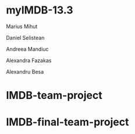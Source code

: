 # myIMDB-13.3 

Marius Mihut

Daniel Selistean

Andreea Mandiuc

Alexandra Fazakas

Alexandru Besa
# IMDB-team-project
# IMDB-final-team-project
